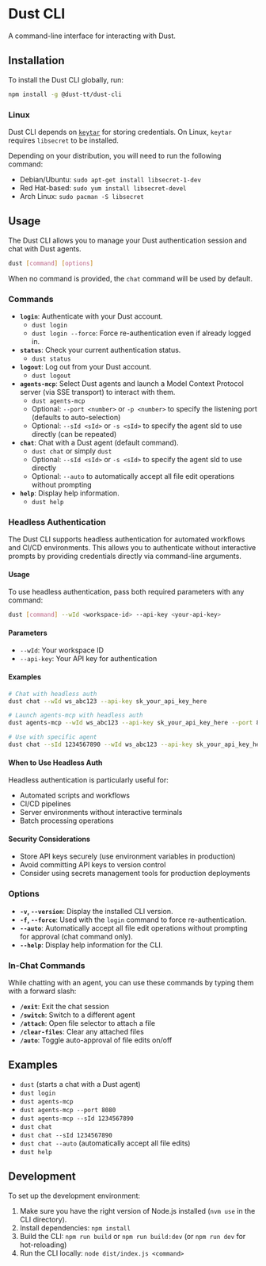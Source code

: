 # Dust CLI

A command-line interface for interacting with Dust.

## Installation

To install the Dust CLI globally, run:

```bash
npm install -g @dust-tt/dust-cli
```

### Linux

Dust CLI depends on [`keytar`](https://www.npmjs.com/package/keytar) for storing credentials. On
Linux, `keytar` requires `libsecret` to be installed.

Depending on your distribution, you will need to run the following command:

- Debian/Ubuntu: `sudo apt-get install libsecret-1-dev`
- Red Hat-based: `sudo yum install libsecret-devel`
- Arch Linux: `sudo pacman -S libsecret`

## Usage

The Dust CLI allows you to manage your Dust authentication session and chat with Dust agents.

```bash
dust [command] [options]
```

When no command is provided, the `chat` command will be used by default.

### Commands

- **`login`**: Authenticate with your Dust account.
  - `dust login`
  - `dust login --force`: Force re-authentication even if already logged in.
- **`status`**: Check your current authentication status.
  - `dust status`
- **`logout`**: Log out from your Dust account.
  - `dust logout`
- **`agents-mcp`**: Select Dust agents and launch a Model Context Protocol server (via SSE transport) to interact with them.
  - `dust agents-mcp`
  - Optional: `--port <number>` or `-p <number>` to specify the listening port (defaults to auto-selection)
  - Optional: `--sId <sId>` or `-s <sId>` to specify the agent sId to use directly (can be repeated)
- **`chat`**: Chat with a Dust agent (default command).
  - `dust chat` or simply `dust`
  - Optional: `--sId <sId>` or `-s <sId>` to specify the agent sId to use directly
  - Optional: `--auto` to automatically accept all file edit operations without prompting
- **`help`**: Display help information.
  - `dust help`

### Headless Authentication

The Dust CLI supports headless authentication for automated workflows and CI/CD environments. This allows you to authenticate without interactive prompts by providing credentials directly via command-line arguments.

#### Usage

To use headless authentication, pass both required parameters with any command:

```bash
dust [command] --wId <workspace-id> --api-key <your-api-key>
```

#### Parameters

- `--wId`: Your workspace ID
- `--api-key`: Your API key for authentication

#### Examples

```bash
# Chat with headless auth
dust chat --wId ws_abc123 --api-key sk_your_api_key_here

# Launch agents-mcp with headless auth
dust agents-mcp --wId ws_abc123 --api-key sk_your_api_key_here --port 8080

# Use with specific agent
dust chat --sId 1234567890 --wId ws_abc123 --api-key sk_your_api_key_here
```

#### When to Use Headless Auth

Headless authentication is particularly useful for:
- Automated scripts and workflows
- CI/CD pipelines
- Server environments without interactive terminals
- Batch processing operations

#### Security Considerations

- Store API keys securely (use environment variables in production)
- Avoid committing API keys to version control
- Consider using secrets management tools for production deployments

### Options

- **`-v`, `--version`**: Display the installed CLI version.
- **`-f`, `--force`**: Used with the `login` command to force re-authentication.
- **`--auto`**: Automatically accept all file edit operations without prompting for approval (chat command only).
- **`--help`**: Display help information for the CLI.

### In-Chat Commands

While chatting with an agent, you can use these commands by typing them with a forward slash:

- **`/exit`**: Exit the chat session
- **`/switch`**: Switch to a different agent
- **`/attach`**: Open file selector to attach a file
- **`/clear-files`**: Clear any attached files
- **`/auto`**: Toggle auto-approval of file edits on/off

## Examples

- `dust` (starts a chat with a Dust agent)
- `dust login`
- `dust agents-mcp`
- `dust agents-mcp --port 8080`
- `dust agents-mcp --sId 1234567890`
- `dust chat`
- `dust chat --sId 1234567890`
- `dust chat --auto` (automatically accept all file edits)
- `dust help`

## Development

To set up the development environment:

1. Make sure you have the right version of Node.js installed (`nvm use` in the CLI directory).
2. Install dependencies: `npm install`
3. Build the CLI: `npm run build` or `npm run build:dev` (or `npm run dev` for hot-reloading)
4. Run the CLI locally: `node dist/index.js <command>`
